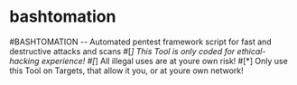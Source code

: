 # bashtomation
#BASHTOMATION -- Automated pentest framework script for fast and destructive attacks and scans
#[*] This Tool is only coded for ethical-hacking experience!
#[*] All illegal uses are at youre own risk!
#[*] Only use this Tool on Targets, that allow it you, or at youre own network!
